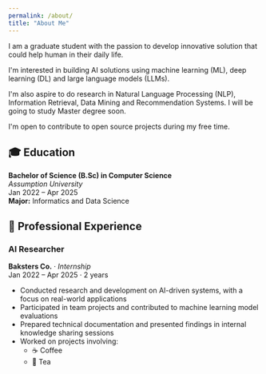 ```yaml
---
permalink: /about/
title: "About Me"
---
```


I am a graduate student with the passion to develop innovative solution that could help human in their daily life.

I'm interested in building AI solutions using machine learning (ML), deep learning (DL) and large language models (LLMs).

I'm also aspire to do research in Natural Language Processing (NLP), Information Retrieval, Data Mining and Recommendation Systems. I will be going to study Master degree soon.

I'm open to contribute to open source projects during my free time.

## 🎓 Education

**Bachelor of Science (B.Sc) in Computer Science**  
_Assumption University_  
Jan 2022 – Apr 2025  
**Major:** Informatics and Data Science


## 💼 Professional Experience

### AI Researcher  
**Baksters Co.** · _Internship_  
Jan 2022 – Apr 2025 · 2 years

- Conducted research and development on AI-driven systems, with a focus on real-world applications  
- Participated in team projects and contributed to machine learning model evaluations  
- Prepared technical documentation and presented findings in internal knowledge sharing sessions  
- Worked on projects involving:  
  - ☕ Coffee  
  - 🍵 Tea

